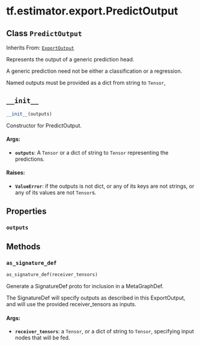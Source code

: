 <div itemscope itemtype="http://developers.google.com/ReferenceObject">
<meta itemprop="name" content="tf.estimator.export.PredictOutput" />
<meta itemprop="path" content="Stable" />
<meta itemprop="property" content="outputs"/>
<meta itemprop="property" content="__init__"/>
<meta itemprop="property" content="as_signature_def"/>
</div>

# tf.estimator.export.PredictOutput

## Class `PredictOutput`

Inherits From: [`ExportOutput`](../../../tf/estimator/export/ExportOutput.md)

Represents the output of a generic prediction head.

A generic prediction need not be either a classification or a regression.

Named outputs must be provided as a dict from string to `Tensor`,

<h2 id="__init__"><code>__init__</code></h2>

``` python
__init__(outputs)
```

Constructor for PredictOutput.

#### Args:

* <b>`outputs`</b>: A `Tensor` or a dict of string to `Tensor` representing the
    predictions.


#### Raises:

* <b>`ValueError`</b>: if the outputs is not dict, or any of its keys are not
      strings, or any of its values are not `Tensor`s.



## Properties

<h3 id="outputs"><code>outputs</code></h3>





## Methods

<h3 id="as_signature_def"><code>as_signature_def</code></h3>

``` python
as_signature_def(receiver_tensors)
```

Generate a SignatureDef proto for inclusion in a MetaGraphDef.

The SignatureDef will specify outputs as described in this ExportOutput,
and will use the provided receiver_tensors as inputs.

#### Args:

* <b>`receiver_tensors`</b>: a `Tensor`, or a dict of string to `Tensor`, specifying
    input nodes that will be fed.



